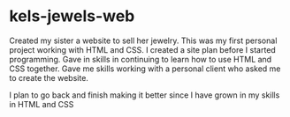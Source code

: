 # kels-jewels-web
Created my sister a website to sell her jewelry.
This was my first personal project working with HTML and CSS. I created a site plan before I started programming.
Gave in skills in continuing to learn how to use HTML and CSS together. Gave me skills working with a personal client who asked me to create the website. 

I plan to go back and finish making it better since I have grown in my skills in HTML and CSS
